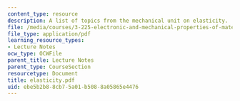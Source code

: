 ```yaml
---
content_type: resource
description: A list of topics from the mechanical unit on elasticity.
file: /media/courses/3-225-electronic-and-mechanical-properties-of-materials-fall-2007/ebe5b2b88cb75a01b5088a05865e4476_elasticity.pdf
file_type: application/pdf
learning_resource_types:
- Lecture Notes
ocw_type: OCWFile
parent_title: Lecture Notes
parent_type: CourseSection
resourcetype: Document
title: elasticity.pdf
uid: ebe5b2b8-8cb7-5a01-b508-8a05865e4476
---
```

